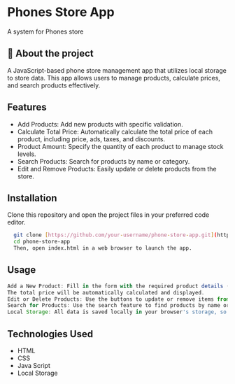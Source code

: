 
# Phones Store App 

A system for Phones store 


## 🚀 About the project

A JavaScript-based phone store management app that utilizes local storage to store data. 
This app allows users to manage products, calculate prices, and search products effectively.


## Features

- Add Products: Add new products with specific validation.
- Calculate Total Price: Automatically calculate the total price of each product, including price, ads, taxes, and discounts.
- Product Amount: Specify the quantity of each product to manage stock levels.
- Search Products: Search for products by name or category.
- Edit and Remove Products: Easily update or delete products from the store.


## Installation

Clone this repository and open the project files in your preferred code editor.

```bash
  git clone [https://github.com/your-username/phone-store-app.git](https://github.com/gehad-gallo/Phone_store_JavaScript.git)
  cd phone-store-app
  Then, open index.html in a web browser to launch the app.
```


## Usage

```javascript
Add a New Product: Fill in the form with the required product details (price, ads, taxes, and discount).
The total price will be automatically calculated and displayed.
Edit or Delete Products: Use the buttons to update or remove items from the inventory.
Search for Products: Use the search feature to find products by name or category.
Local Storage: All data is saved locally in your browser's storage, so it persists even after refreshing or closing the browser.

```


## Technologies Used
- HTML
- CSS 
- Java Script
- Local Storage
